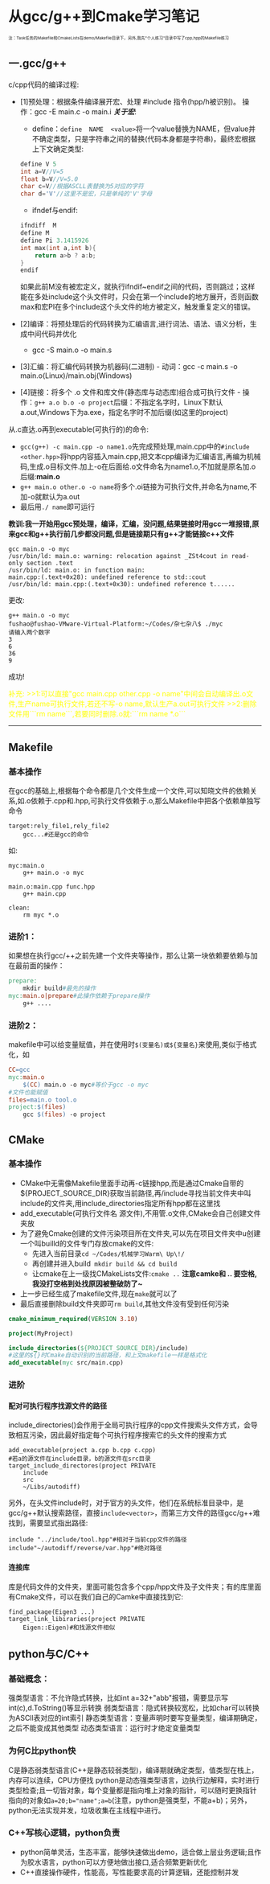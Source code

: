 # 从gcc/g++到Cmake学习笔记
<span style="font-size:8px;">注：Task任务的Makefile和CmakeLists在demo/Makefile目录下，另外,我先"个人练习"目录中写了cpp,hpp的Makefile练习</span>

## 一.gcc/g++
c/cpp代码的编译过程:
-   [1]预处理：根据条件编译展开宏、处理 #include 指令(hpp/h被识别)。
	操作：gcc -E main.c -o main.i
 ***关于宏***:
	-	define：```define  NAME  <value>```将一个value替换为NAME，但value并不确定类型，只是字符串之间的替换(代码本身都是字符串)，最终宏根据上下文确定类型:
	```cpp
	define V 5
	int a=V//V=5
	float b=V//V=5.0
	char c=V//根据ASCLL表替换为5对应的字符
	char d='V'//这里不是宏，只是单纯的'V'字母
	```
	-	ifndef与endif:
	```cpp
	ifndiff  M
	define M
	define Pi 3.1415926
	int max(int a,int b){
		return a>b ? a:b;
	}
	endif
	```
	如果此前M没有被宏定义，就执行ifndif~endif之间的代码，否则跳过；这样能在多处include这个头文件时，只会在第一个include的地方展开，否则函数max和宏PI在多个include这个头文件的地方被定义，触发重复定义的错误。

-    [2]编译：将预处理后的代码转换为汇编语言,进行词法、语法、语义分析，生成中间代码并优化
	 -	gcc -S main.o -o main.s
-    [3]汇编：将汇编代码转换为机器码(二进制)
	-	动词：gcc -c main.s -o main.o(Linux)/main.obj(Windows)
-    [4]链接：将多个 .o 文件和库文件(静态库与动态库)组合成可执行文件
	-	操作：```g++ a.o b.o -o project```后缀：不指定名字时，Linux下默认a.out,Windows下为a.exe，指定名字时不加后缀(如这里的project)

从.c直达.o再到executable(可执行的)的命令:
-	```gcc(g++) -c main.cpp -o name1.o```先完成预处理,main.cpp中的```#include <other.hpp>```将hpp内容插入main.cpp,把文本cpp编译为汇编语言,再编为机械码,生成.o目标文件.加上-o在后面给.o文件命名为name1.o,不加就是原名加.o后缀:**main.o** 
-	```g++ main.o other.o -o name```将多个.oi链接为可执行文件,并命名为name,不加-o就默认为a.out		
-	最后用```./ name```即可运行	

**教训:我一开始用gcc预处理，编译，汇编，没问题,结果链接时用gcc一堆报错,原来gcc和g++执行前几步都没问题,但是链接期只有g++才能链接c++文件**

````
gcc main.o -o myc
/usr/bin/ld: main.o: warning: relocation against _ZSt4cout in read-only section .text
/usr/bin/ld: main.o: in function main:
main.cpp:(.text+0x28): undefined reference to std::cout
/usr/bin/ld: main.cpp:(.text+0x30): undefined reference t......
````

更改:
```
g++ main.o -o myc
fushao@fushao-VMware-Virtual-Platform:~/Codes/杂七杂八$ ./myc
请输入两个数字
3
6
36
9
```
成功!	


<p style="color:yellow">
补充:
>>1:可以直接"gcc main.cpp other.cpp -o name"中间会自动编译出.o文件,生产name可执行文件,若还不写-o name,默认生产a.out可执行文件    	
>>2:删除文件用```rm name```,若要同时删除.o就:```rm name *.o```
</p>

---

## Makefile
### 基本操作
在gcc的基础上,根据每个命令都是几个文件生成一个文件,可以知晓文件的依赖关系,如.o依赖于.cpp和.hpp,可执行文件依赖于.o,那么Makefile中把各个依赖单独写命令
```
target:rely_file1,rely_file2
	gcc...#还是gcc的命令
```
如:
```
myc:main.o
	g++ main.o -o myc 
	
main.o:main.cpp func.hpp
	g++ main.cpp

clean:
	rm myc *.o
```
### 进阶1：
如果想在执行gcc/++之前先建一个文件夹等操作，那么让第一块依赖要依赖与加在最前面的操作：
```makefile
prepare:
	mkdir build#最先的操作
myc:main.o|prepare#此操作依赖于prepare操作
	g++ ....
```
### 进阶2：
makefile中可以给变量赋值，并在使用时```$(变量名)或${变量名}```来使用,类似于格式化，如
```makefile
CC=gcc
myc:main.o
	$(CC) main.o -o myc#等价于gcc -o myc
#文件也能赋值
files=main.o tool.o
project:$(files)
	gcc $(files) -o project
```
## CMake
### 基本操作
-	CMake中无需像Makefile里面手动再-c链接hpp,而是通过Cmake自带的${PROJECT_SOURCE_DIR}获取当前路径,再/include寻找当前文件夹中叫include的文件夹,用include_directories指定所有hpp都在这里找
-	add_executable(可执行文件名 源文件),不用管.o文件,CMake会自己创建文件夹放
-	为了避免Cmake创建的文件污染项目所在文件夹,可以先在项目文件夹中u创建一个叫builld的文件专门存放cmake的文件:
	-	先进入当前目录```cd ~/Codes/机械学习Warm\ Up\!/```
	-	再创建并进入build``` mkdir build && cd build```
	-	让cmake在上一级找CMakeLists文件:```cmake ..``` **注意camke和 .. 要空格,我没打空格到处找原因被整破防了~**
-	上一步已经生成了makefile文件,现在```make```就可以了
-	最后直接删除build文件夹即可```rm build```,其他文件没有受到任何污染

```CMake
cmake_minimum_required(VERSION 3.10)

project(MyProject)

include_directories(${PROJECT_SOURCE_DIR}/include)
#这里的${}时Cmake自动识别的当前路径，和上文makefile一样是格式化
add_executable(myc src/main.cpp)
```
### 进阶
#### 配对可执行程序找源文件的路径
include_directories()会作用于全局可执行程序的cpp文件搜索头文件方式，会导致相互污染，因此最好指定每个可执行程序搜索它的头文件的搜索方式
```
add_executable(project a.cpp b.cpp c.cpp)
#若a的源文件在include目录，b的源文件在src目录
target_include_directores(project PRIVATE
	include 
	src
	~/Libs/autodiff)
```
另外，在头文件include时，对于官方的头文件，他们在系统标准目录中，是gcc/g++默认搜索路径，直接```include<vector>```，而第三方文件的路径gcc/g++难找到，需要显式指出路径:
```
include "../include/tool.hpp"#相对于当前cpp文件的路径
include"~/autodiff/reverse/var.hpp"#绝对路径
```
#### 连接库
库是代码文件的文件夹，里面可能包含多个cpp/hpp文件及子文件夹；有的库里面有Cmake文件，可以在我们自己的Camke中直接找到它:
```
find_package(Eigen3 ...)
target_link_libiraries(project PRIVATE
	Eigen::Eigen)#和找源文件相似
```

## python与C/C++
### 基础概念：
强类型语言：不允许隐式转换，比如int a=32+"abb"报错，需要显示写int(c),d.ToString()等显示转换
弱类型语言：隐式转换较宽松，比如char可以转换为ASCll表对应的int索引
静态类型语言：变量声明时要写变量类型，编译期确定，之后不能变成其他类型
动态类型语言：运行时才绝定变量类型
### 为何C比python快
C是静态弱类型语言(C++是静态较弱类型)，编译期就确定类型，值类型在栈上，内存可以连续，CPU方便找
python是动态强类型语言，边执行边解释，实时进行类型检查;且一切皆对象，每个变量都是指向堆上对象的指针，可以随时更换指针指向的对象如```a=20;b="name";a=b```(注意，python是强类型，不能a+b)；另外，python无法实现并发，垃圾收集在主线程中进行。
### C++写核心逻辑，python负责
-	python简单灵活，生态丰富，能够快速做出demo，适合做上层业务逻辑;且作为胶水语言，python可以方便地做出接口,适合频繁更新优化
-	C++直接操作硬件，性能高，写性能要求高的计算逻辑，还能控制并发